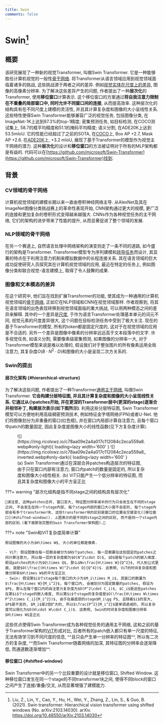 ```yaml
---
title: Swin
comments: false
---
```


# Swin[^1]

## 概要

该研究展现了一种新的视觉Transformer, 叫做Swin Transformer. 它是一种能够胜任计算机视觉的一般性[骨干网络](/dicts/backbone). 将Transformer从语言领域应用到视觉领域面临着诸多的挑战, 这些挑战源于两者之间的差异. 例如[视觉实体在尺度上的差异](/dicts/large-variation-in-scale-visual-entities/), 图像的高像素分辨率. 为了解决这些差异产生的问题, 作者提出了一种**层次化**的Transformer, 使用**移位窗口**计算表示. 这个移位窗口的方案通过**将自我注意力限制在不重叠的局部窗口中, 同时允许不同窗口间的连接**, 从而提高效率. 这种层次化的结构具有在不同尺度上建模的灵活性, 并且其计算复杂度和图像的大小呈线性关系. 这些特性使得Swin Transformer能够兼容广泛的视觉任务, 包括图像分类, 在ImageNet-1K上达到87.3%的top-1精度; 密集预测任务, 如目标检测, 在COCO测试集上, 58.7的框平均精度和51.1的掩码平均精度; 语义分割, 在ADE20K上达到53.5mIoU. 它的性能已经超过了之前的SOTA, 在[COCO](/dicts/coco)上, Box AP +2.7, Mask AP +2.6. 在[ADE20K](/dicts/ade20k)上, +3.2 mIoU, 展现了基于Transformer的模型作为视觉主干网络的潜力. 这种**层次化**的设计和**移位窗口**的方法被证明对于所有的MLP架构都是有益的. 代码可以在[https://github.com/microsoft/Swin-Transformer](https://github.com/microsoft/Swin-Transformer)找到.

## 背景

### CV领域的骨干网络

计算机视觉领域的建模长期以来一直由卷积神经网络主导. 从AlexNet及其在ImageNet图像分类挑战赛上的革命性表现开始, CNN架构通过更大的规模, 更广泛的连接和更加复杂的卷积形式变得越来越强大. CNNs作为各种视觉任务的主干网络, 它们的架构的进步带来了性能的提升, 从而显著促进了整个领域的发展. 

### NLP领域的骨干网络

在另一个赛道上, 自然语言处理中网络架构的演变则走了一条不同的道路, 如今盛行的架构是Transformer. Transformer模型专为序列建模和[转导任务](/dicts/inductive-transductive-learning)而设计, 其显著的特点在于利用注意力机制来模拟数据中的长程连接关系. 其在语言领域的巨大成功促使研究人员探究其在计算机视觉领域的应用, 最近在特定的任务上, 例如图像分类和联合视觉-语言建模上, 取得了令人鼓舞的成果.

### 图像和文本模态的差异

在这个研究中, 他们旨在找到扩展Transformer的功能, 使其成为一种通用的计算机视觉领域的[骨干网络](/dicts/backbone), 正如它在NLP领域和CNN在视觉领域那样. 作者观察到, 将其在语言领域的出色表现转移到视觉领域面临的重大挑战, 可以用两种模态之间的差异来解释. 其中的一个差异是[尺度](/dicts/large-variation-in-scale-visual-entities/), 于作为语言Transformer处理基本单元的词元不同, 视觉元素的尺度差异很大, 这个问题在目标检测任务中受到了极大关注. 现在的基于Transformer的模型, 所有的token都是固定尺度的, 这对于在视觉领域的应用是不合适的. 另外一个差异是图像中像素的分辨率远远高于文本段落中的文字. 许多视觉任务, 如语义分割, 需要像素级密集预测, 如果图像的分辨率一大, 对于Transformer模型来说是难以处理的, 假设我们对于整张图片的所有像素运用全局注意力, 其复杂度$O(B\cdot N^2\cdot D)$和图像的大小是呈现二次方关系的. 

### Swin的提出

#### 层次化架构 {#hierarchical-structure}

为了解决这些问题, 作者提出了一种Transformer[通用主干网络](/dicts/backbone), 叫做Swin Transformer. **它会构建分层特征图, 并且其计算复杂度和图像的大小呈现线性关系. 它通过从小patches开始, 并在更深的Transformer层中(更深的stage)逐渐合并相邻补丁, 构建层次表示(如下图所示)**. 利用这些分层特征图, Swin Transformer模型可以方便地利用高级稠密预测技术, 例如特征金字塔网络(FPN)或者U-Net. 他们将图像划分为非重叠的窗口(红色框), 并在窗口内局部计算自注意力, 且每个窗口中patch的数量固定, 因此复杂度是图像大小的线性函数(见下方复杂度计算).  

<figure markdown='1'>
<!-- ![](https://img.ricolxwz.io/77e84ae173ab3e1ff94dd4d5a678ac96.webp#only-light){ loading=lazy width='400' }
![](https://img.ricolxwz.io/77e84ae173ab3e1ff94dd4d5a678ac96_inverted.webp#only-dark){ loading=lazy width='400' } -->
![](https://img.ricolxwz.io/c78aa09e2a4a017c112084c2eca559a8.webp#only-light){ loading=lazy width='600' }
![](https://img.ricolxwz.io/c78aa09e2a4a017c112084c2eca559a8_inverted.webp#only-dark){ loading=lazy width='600' }
<figcaption>(a) Swin Transformer通过在深层合并patches构造层次的特征图, 由于只在窗口内部有注意力, 窗口内patch的数量是固定的, 所以复杂度和图像大小线性相关. (b) ViT只能产生一个低分辨率的特征图, 而且其复杂度和图像大小的平方呈正比</figcaption>
</figure>

???+ warning "层次化结构是指不同stage之间的结构具有层次化"

    🌟请注意, 这种patches合并, 窗口变大, 特征图分辨率减半的行为只会发生在不同的stage之间, 不会发生在同一个stage内部, 每个stage内部的窗口大小是不会变的, 每个stage内部会有多个transformer块, 这些transformer块的区别是窗口的位置会交替变化([移位窗口](#shifted-window)). 上图表示的是不同的stage之间的区别, 而不是同一个stage内部的区别.(看下面那张完整的Swin Transformer架构图).🌟

???+ note "Swin和ViT复杂度简单计算"

    假设图像的大小为$H\times W$, 大小的单位都是像素.

    - ViT: 假设图像在每一层都会被分为$N$个patches. 每一层都要在这些固定的patches之间计算注意力, 所以每一层的复杂度都为$O(N^2\cdot D)$, $D$是每个patch的嵌入维度. 假设patches的大小为$Q\times Q$, 那么$N=\frac{H\times W}{Q^2}$, 代入到公式里面, 就是$O(\frac{(H\times W)^2\cdot D}{Q^4})$. 这表明, ViT的时间复杂度和图像分辨率$H\times W$的平方呈正比
    - Swin: 假设第$i$个stage每个窗口的大小为$M_i\times M_i$, 其窗口的数量为$\frac{H\times W}{M_i^2}$, 每个窗口内, 会被划分为固定数量的patches, 假设为$P$, 那么在每个窗口内的自注意力复杂度为$O(P^2\cdot C_i)$, $C_i$是这些patches在第$i$个stage的嵌入维度, 所以第$i$个stage的复杂度是$O(\frac{H\times W\times P^2\times C_i}{M_i^2})$, 由于在最底部的stage$M_i\gg P$, 且随着$i$的变大, $P$是不变的, $M_i$是2倍扩大的, 所以$\frac{P^2}{M_i^2}$是单调递减的, 所以复杂度可以简化为$O(H\cdot W\cdot C_i)$. 这表明, Swin的时间复杂度和图像分辨率$H\times W$呈正比

这些优点使得Swin Transformer成为各种视觉任务的通用主干网络, 这和之前的基于Transformer架构的[ViT](/algorithm/neural-network/transformer/vit)形成对比, 后者所有的patch嵌入都只有单一尺度的特征, 无法有效学习到不同尺度的信息, ^^且只会产生单一分辨率的特征图^^, 所以有二次方的复杂度, ^^而Swin Transformer随着网络的加深, 其特征图的分辨率会逐渐降低, 而通道数逐渐增加^^.

#### 移位窗口 {#shifted-window}

Swin Transformer中的另一个比较重要的设计就是移位窗口, Shifted Window. 这种移位窗口发生在同一个stage的不同transformer块之间, 使得不同block的窗口之间产生了连接/重叠/交叉, 从而显著增强了建模能力. 

[^1]: Liu, Z., Lin, Y., Cao, Y., Hu, H., Wei, Y., Zhang, Z., Lin, S., & Guo, B. (2021). Swin transformer: Hierarchical vision transformer using shifted windows (No. arXiv:2103.14030). arXiv. https://doi.org/10.48550/arXiv.2103.14030
